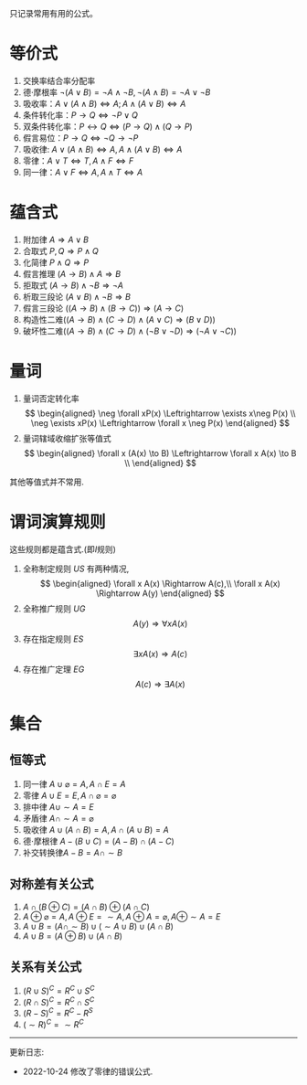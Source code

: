 只记录常用有用的公式。

# 等价式
1. 交换率结合率分配率
2. 德·摩根率 $\neg(A\vee B) = \neg A \wedge \neg B, \neg(A \wedge B) = \neg A \vee \neg B$
3. 吸收率：$A\vee(A\wedge B) \Leftrightarrow A; A \wedge (A \vee B) \Leftrightarrow A$
4. 条件转化率：$P \to Q \Leftrightarrow \neg P \vee Q$
5. 双条件转化率：$P \leftrightarrow Q \Leftrightarrow (P \to Q) \wedge (Q \to P)$
6. 假言易位：$P\to Q \Leftrightarrow \neg Q \to \neg P$
7. 吸收律: $A\vee(A\wedge B) \Leftrightarrow A, A\wedge(A\vee B) \Leftrightarrow A$
8. 零律：$A \vee T \Leftrightarrow T, A\wedge F \Leftrightarrow F$
9. 同一律：$A\vee F \Leftrightarrow A, A \wedge T \Leftrightarrow A$

# 蕴含式
1. 附加律 $A\Rightarrow A\vee B$
2. 合取式 $P,Q \Rightarrow P\wedge Q$
3. 化简律 $P \wedge Q \Rightarrow P$
4. 假言推理 $(A \to B) \wedge A \Rightarrow B$
5. 拒取式 $(A \to B)\wedge \neg B \Rightarrow \neg A$
6. 析取三段论 $(A \vee B) \wedge \neg B \Rightarrow B$
7. 假言三段论 $((A\to B) \wedge (B \to C)) \Rightarrow (A \to C)$
9. 构造性二难$((A \to B) \wedge (C \to D) \wedge (A \vee C) \Rightarrow (B \vee D))$
10. 破坏性二难$((A \to B) \wedge (C \to D) \wedge (\neg B \vee \neg D) \Rightarrow (\neg A \vee \neg C))$

# 量词
1. 量词否定转化率
$$
\begin{aligned}
\neg \forall xP(x) \Leftrightarrow \exists x\neg P(x) \\
\neg \exists xP(x) \Leftrightarrow  \forall x \neg P(x)
\end{aligned} $$
2. 量词辖域收缩扩张等值式
$$
\begin{aligned}
\forall x (A(x) \to B) \Leftrightarrow \forall x A(x) \to B \\
\end{aligned}
$$

其他等值式并不常用.

# 谓词演算规则
这些规则都是蕴含式.(即$I$规则)
1. 全称制定规则 $US$
有两种情况, 
$$
\begin{aligned}
\forall x A(x) \Rightarrow A(c),\\
\forall x A(x) \Rightarrow A(y)
\end{aligned}
$$
2. 全称推广规则 $UG$
$$
A(y) \Rightarrow \forall x A(x)
$$
3. 存在指定规则 $ES$
$$
\exists x A(x) \Rightarrow A(c)
$$
4. 存在推广定理 $EG$
$$
A(c) \Rightarrow \exists A(x)
$$

# 集合
## 恒等式
1. 同一律 $A\cup \varnothing = A , A \cap E = A$
2. 零律 $A \cup E = E, A \cap \varnothing = \varnothing$
3. 排中律 $A \cup \sim A = E$
4. 矛盾律 $A \cap \sim A = \varnothing$
5. 吸收律 $A\cup(A\cap B) = A, A\cap(A\cup B) = A$
6. 德$\cdot$摩根律 $A - (B \cup C) = (A - B)\cap(A - C)$
8. 补交转换律$A - B = A \cap \sim B$

## 对称差有关公式
1. $A \cap (B\oplus C) = (A \cap B) \oplus (A \cap C)$
2. $A \oplus \varnothing  = A, A \oplus E = \sim A, A \oplus A = \varnothing , A \oplus \sim A = E$
3. $A \cup B = (A \cap \sim B) \cup (\sim A\cup B) \cup (A \cap B)$
4. $A \cup B = (A \oplus B) \cup (A \cap B)$

## 关系有关公式
1. $(R \cup S)^C = R^C \cup S^C$
2. $(R \cap S)^C = R^C \cap S^C$
3. $(R - S)^C = R^C - R^S$
4. $(\sim R)^C = \sim R^C$

---
更新日志:
- 2022-10-24 修改了零律的错误公式.
